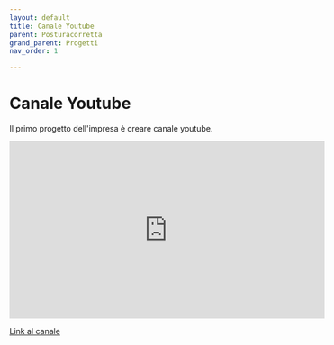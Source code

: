 ```yaml
---
layout: default
title: Canale Youtube
parent: Posturacorretta
grand_parent: Progetti
nav_order: 1

---
```



# Canale Youtube

Il primo progetto dell'impresa è creare canale youtube. 

<iframe width="560" height="315" src="https://www.youtube.com/embed/qhR7EVnkURw?si=1-l2b_i_HSGsrtvb" title="YouTube video player" frameborder="0" allow="accelerometer; autoplay; clipboard-write; encrypted-media; gyroscope; picture-in-picture; web-share" allowfullscreen></iframe>

<a href="https://www.youtube.com/posturacorretta" target="_blank">Link al canale<a>

